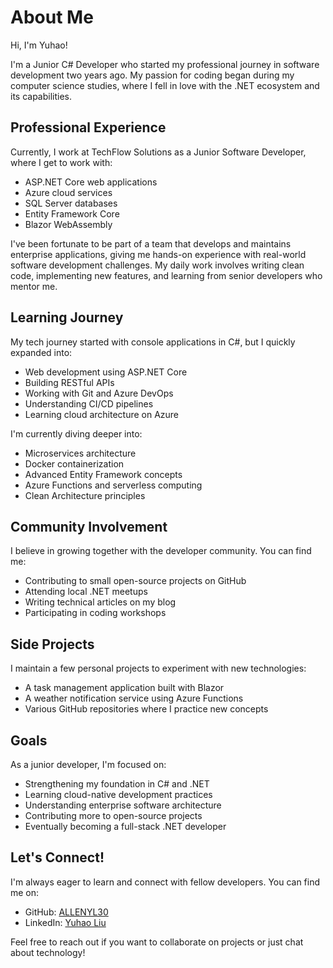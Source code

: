 # About Me

Hi, I'm Yuhao!

I'm a Junior C# Developer who started my professional journey in software development two years ago. My passion for coding began during my computer science studies, where I fell in love with the .NET ecosystem and its capabilities.

## Professional Experience

Currently, I work at TechFlow Solutions as a Junior Software Developer, where I get to work with:

- ASP.NET Core web applications
- Azure cloud services
- SQL Server databases
- Entity Framework Core
- Blazor WebAssembly

I've been fortunate to be part of a team that develops and maintains enterprise applications, giving me hands-on experience with real-world software development challenges. My daily work involves writing clean code, implementing new features, and learning from senior developers who mentor me.

## Learning Journey

My tech journey started with console applications in C#, but I quickly expanded into:

- Web development using ASP.NET Core
- Building RESTful APIs
- Working with Git and Azure DevOps
- Understanding CI/CD pipelines
- Learning cloud architecture on Azure

I'm currently diving deeper into:

- Microservices architecture
- Docker containerization
- Advanced Entity Framework concepts
- Azure Functions and serverless computing
- Clean Architecture principles

## Community Involvement

I believe in growing together with the developer community. You can find me:

- Contributing to small open-source projects on GitHub
- Attending local .NET meetups
- Writing technical articles on my blog
- Participating in coding workshops

## Side Projects

I maintain a few personal projects to experiment with new technologies:

- A task management application built with Blazor
- A weather notification service using Azure Functions
- Various GitHub repositories where I practice new concepts

## Goals

As a junior developer, I'm focused on:

- Strengthening my foundation in C# and .NET
- Learning cloud-native development practices
- Understanding enterprise software architecture
- Contributing more to open-source projects
- Eventually becoming a full-stack .NET developer

## Let's Connect!

I'm always eager to learn and connect with fellow developers. You can find me on:

- GitHub: [ALLENYL30](https://github.com/ALLENYL30)
- LinkedIn: [Yuhao Liu](https://www.linkedin.com/in/zzyliu74/)

Feel free to reach out if you want to collaborate on projects or just chat about technology!
